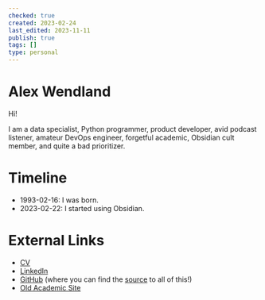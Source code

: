 ```yaml
---
checked: true
created: 2023-02-24
last_edited: 2023-11-11
publish: true
tags: []
type: personal
---
```

# Alex Wendland

Hi!

I am a data specialist, Python programmer, product developer, avid podcast listener, amateur DevOps engineer, forgetful academic, Obsidian cult member, and quite a bad prioritizer.

# Timeline
- 1993-02-16: I was born.
- 2023-02-22: I started using Obsidian.

# External Links
- [CV](https://github.com/AlexWendland/CV/blob/main/Alex_Wendland_CV.pdf)
- [LinkedIn](https://www.linkedin.com/in/alex-wendland-phd-666618173/)
- [GitHub](https://github.com/AlexWendland) (where you can find the [source](https://github.com/AlexWendland/public-note) to all of this!)
- [Old Academic Site](https://warwick.ac.uk/fac/sci/maths/people/staff/wendland/)
